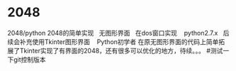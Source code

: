 # 2048
2048/python
2048的简单实现   无图形界面   在dos窗口实现    python2.7.x   后续会补充使用Tkinter图形界面    Python初学者
在原无图形界面的代码上简单拓展了Tkinter实现了有界面的2048，还有很多可以优化的地方，待续。。。
#测试一下git控制版本
